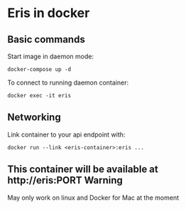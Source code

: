 Eris in docker
==============
Basic commands
--------------
Start image in daemon mode:
```
docker-compose up -d
```
To connect to running daemon container:
```
docker exec -it eris
```
Networking
----------
Link container to your api endpoint with:
```
docker run --link <eris-container>:eris ...
```
This container will be available at http://eris:PORT
Warning
-------
May only work on linux and Docker for Mac at the moment
